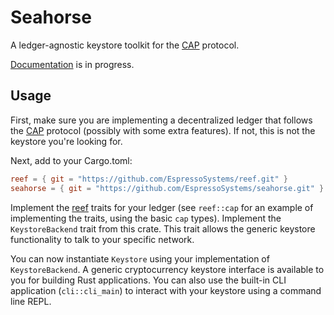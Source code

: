 # Seahorse

A ledger-agnostic keystore toolkit for the [CAP](https://cap.docs.espressosys.com) protocol.

[Documentation](https://seahorse.docs.espressosys.com) is in progress.

## Usage

First, make sure you are implementing a decentralized ledger that follows the
[CAP](https://github.com/EspressoSystems/cap) protocol (possibly with some extra features). If not,
this is not the keystore you're looking for.

Next, add to your Cargo.toml:
```toml
reef = { git = "https://github.com/EspressoSystems/reef.git" }
seahorse = { git = "https://github.com/EspressoSystems/seahorse.git" }
```

Implement the [reef](https://github.com/EspressoSystems/reef) traits for your ledger (see
`reef::cap` for an example of implementing the traits, using the basic `cap` types). Implement the
`KeystoreBackend` trait from this crate. This trait allows the generic keystore functionality to talk to
your specific network.

You can now instantiate `Keystore` using your implementation of `KeystoreBackend`. A generic
cryptocurrency keystore interface is available to you for building Rust applications. You can also use
the built-in CLI application (`cli::cli_main`) to interact with your keystore using a command line
REPL.

